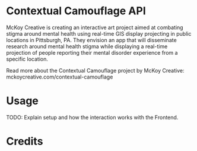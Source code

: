 # Contextual Camouflage API

McKoy Creative is creating an interactive art project aimed at combating stigma around mental health using real-time GIS display projecting in public locations in Pittsburgh, PA. They envision an app that will disseminate research around mental health stigma while displaying a real-time projection of people reporting their mental disorder experience from a specific location.

Read more about the Contextual Camouflage project by McKoy Creative: mckoycreative.com/contextual-camouflage

# Usage

TODO: Explain setup and how the interaction works with the Frontend.

# Credits
